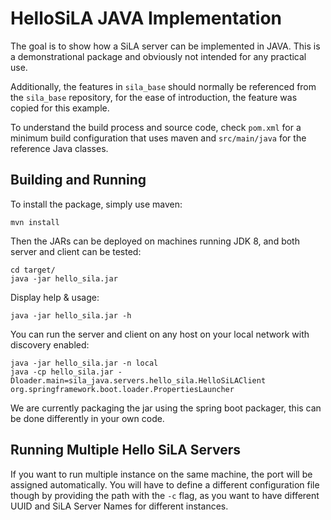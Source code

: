# HelloSiLA JAVA Implementation
The goal is to show how a SiLA server can be implemented in JAVA. This is a demonstrational package 
and obviously not intended for any practical use.

Additionally, the features in `sila_base` should normally be referenced from the `sila_base` repository, 
for the ease of introduction, the feature was copied for this example.

To understand the build process and source code, check `pom.xml` for a minimum build configuration that uses
maven and `src/main/java` for the reference Java classes.

## Building and Running

To install the package, simply use maven:

    mvn install
    
Then the JARs can be deployed on machines running JDK 8, and both server and client
can be tested:

    cd target/
    java -jar hello_sila.jar
    
Display help & usage:

    java -jar hello_sila.jar -h

You can run the server and client on any host on your local network with discovery enabled:

    java -jar hello_sila.jar -n local
    java -cp hello_sila.jar -Dloader.main=sila_java.servers.hello_sila.HelloSiLAClient org.springframework.boot.loader.PropertiesLauncher

We are currently packaging the jar using the spring boot packager, this can be done differently in your own code.

## Running Multiple Hello SiLA Servers

If you want to run multiple instance on the same machine, the port will be assigned automatically. 
You will have to define a different configuration file though by providing the path with the `-c` flag,
as you want to have different UUID and SiLA Server Names for different instances.